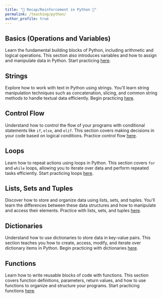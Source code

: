 ```yaml
---
title: "🚀 Recap/Reinforcement in Python 💪"
permalink: /teaching/python/
author_profile: true
---
```


## Basics (Operations and Variables)
Learn the fundamental building blocks of Python, including arithmetic and logical operations. This section also introduces variables and how to assign and manipulate data in Python. Start practicing [here](practical_1/).

## Strings
Explore how to work with text in Python using strings. You'll learn string manipulation techniques such as concatenation, slicing, and common string methods to handle textual data efficiently. Begin practicing [here](practical_2/).

## Control Flow
Understand how to control the flow of your programs with conditional statements like `if`, `else`, and `elif`. This section covers making decisions in your code based on logical conditions. Practice control flow [here](practical_3/).

## Loops
Learn how to repeat actions using loops in Python. This section covers `for` and `while` loops, allowing you to iterate over data and perform repeated tasks efficiently. Start practicing loops [here](practical_4/).

## Lists, Sets and Tuples
Discover how to store and organize data using lists, sets, and tuples. You'll learn the differences between these data structures and how to manipulate and access their elements. Practice with lists, sets, and tuples [here](practical_5/).

## Dictionaries
Understand how to use dictionaries to store data in key-value pairs. This section teaches you how to create, access, modify, and iterate over dictionary items in Python. Begin practicing with dictionaries [here](practical_6/).

## Functions
Learn how to write reusable blocks of code with functions. This section covers function definitions, parameters, return values, and how to use functions to organize and structure your programs. Start practicing functions [here](practical_7/).
